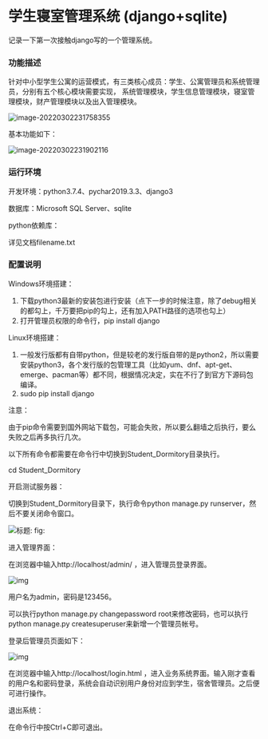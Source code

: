 # 学生寝室管理系统 (django+sqlite)

记录一下第一次接触django写的一个管理系统。

### 功能描述

​	针对中小型学生公寓的运营模式，有三类核心成员：学生、公寓管理员和系统管理员，分别有五个核心模块需要实现， 系统管理模块，学生信息管理模块，寝室管理模块，财产管理模块以及出入管理模块。

![image-20220302231758355](https://s2.loli.net/2022/03/02/OpAIiukPhFdCTyr.png)

基本功能如下：

![image-20220302231902116](https://s2.loli.net/2022/03/02/5oZuQBpCz624VGU.png)

### 运行环境

开发环境：python3.7.4、pychar2019.3.3、django3

数据库：Microsoft SQL Server、sqlite

python依赖库：

详见文档filename.txt

### 配置说明

Windows环境搭建：

1. 下载python3最新的安装包进行安装（点下一步的时候注意，除了debug相关的都勾上，千万要把pip的勾上，还有加入PATH路径的选项也勾上）
2.   打开管理员权限的命令行，pip install django

Linux环境搭建：

1. 一般发行版都有自带python，但是较老的发行版自带的是python2，所以需要安装python3，各个发行版的包管理工具（比如yum、dnf、apt-get、emerge、pacman等）都不同，根据情况决定，实在不行了到官方下源码包编译。
2.  sudo pip install django 

注意：

由于pip命令需要到国外网站下载包，可能会失败，所以要么翻墙之后执行，要么失败之后再多执行几次。

以下所有命令都需要在命令行中切换到Student_Dormitory目录执行。

cd Student_Dormitory

开启测试服务器：

切换到Student_Dormitory目录下，执行命令python manage.py runserver，然后不要关闭命令窗口。

![标题: fig:](https://s2.loli.net/2022/03/02/ltWfe6nCsOzF3D2.png)

进入管理界面：

在浏览器中输入http://localhost/admin/ ，进入管理员登录界面。

![img](https://s2.loli.net/2022/03/02/CY3cSh1x7KwbMAz.png)

 

用户名为admin，密码是123456。

可以执行python manage.py changepassword root来修改密码，也可以执行python manage.py createsuperuser来新增一个管理员帐号。

登录后管理员页面如下：

![img](https://s2.loli.net/2022/03/02/wbGZIe5svqfa9WC.png)

在浏览器中输入http://localhost/login.html ，进入业务系统界面。输入刚才查看的用户名和密码登录，系统会自动识别用户身份对应到学生，宿舍管理员。之后便可进行操作。

退出系统：

在命令行中按Ctrl+C即可退出。
